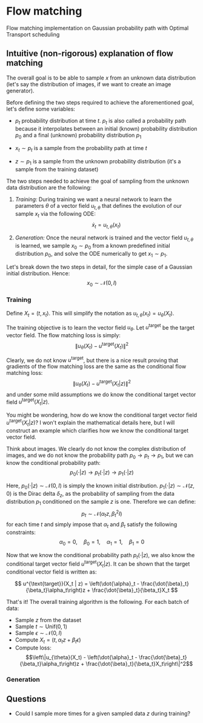 # Flow matching

Flow matching implementation on Gaussian probability path with Optimal Transport scheduling

## Intuitive (non-rigorous) explanation of flow matching

The overall goal is to be able to sample $x$ from an unknown data distribution (let's say the distribution of images, if we want to create an image generator). 

Before defining the two steps required to achieve the aforementioned goal, let's define some variables:

 - $p_t$ probability distribution at time $t$. $p_t$ is also called a probability path because it interpolates between an initial (known) probability distribution $p_0$ and a final (unknown) probability distribution $p_1$

 - $x_t \sim p_t$ is a sample from the probability path at time $t$

 - $z \sim p_1$ is a sample from the unknown probability distribution (it's a sample from the training dataset)

 The two steps needed to achieve the goal of sampling from the unknown data distribution are the following:

 1. *Training:* During training we want a neural network to learn the parameters $\theta$ of a vector field $u_{t, \theta}$ that defines the evolution of our sample $x_t$ via the following ODE: 
    $$\dot{x}_t = u_{t, \theta}(x_t)$$

 2. *Generation:* Once the neural network is trained and the vector field $u_{t, \theta}$ is learned, we sample $x_0 \sim p_0$ from a known predefined initial distribution $p_0$, and solve the ODE numerically to get $x_1 \sim p_1$.

Let's break down the two steps in detail, for the simple case of a Gaussian initial distribution. Hence:
$$x_0 \sim \mathcal{N}(0, I)$$

### Training

Define $X_t = (t, x_t)$. This will simplify the notation as $u_{t, \theta}(x_t) = u_{\theta}(X_t)$.

The training objective is to learn the vector field $u_{\theta}$. Let $u^{\text{target}}$ be the target vector field. The flow matching loss is simply:
$$\|u_{\theta}(X_t) - u^{\text{target}}(X_t)\|^2$$

Clearly, we do not know $u^{\text{target}}$, but there is a nice result proving that gradients of the flow matching loss are the same as the conditional flow matching loss:
$$\|u_{\theta}(X_t) - u^{\text{target}}(X_t | z)\|^2$$
and under some mild assumptions we do know the conditional target vector field $u^{\text{target}}(X_t | z)$.

You might be wondering, how do we know the conditional target vector field $u^{\text{target}}(X_t | z)$? I won't explain the mathematical details here, but I will construct an example which clarifies how we know the conditional target vector field.

Think about images. We clearly do not know the complex distribution of images, and we do not know the probability path $p_0 \longrightarrow p_t \longrightarrow p_1$, but we can know the conditional probability path:
$$p_0(\cdot | z) \longrightarrow p_t(\cdot | z) \longrightarrow p_1(\cdot | z)$$

Here, $p_0(\cdot | z) \sim \mathcal{N}(0, I)$ is simply the known initial distribution. $p_1(\cdot | z) \sim \mathcal{N}(z, 0)$ is the Dirac delta $\delta_z$, as the probability of sampling from the data distribution $p_1$ conditioned on the sample $z$ is one. Therefore we can define:
$$p_t \sim \mathcal{N}(\alpha_t z, \beta_t^2 I)$$
for each time $t$ and simply impose that $\alpha_t$ and $\beta_t$ satisfy the following constraints:
$$\alpha_0 = 0, \quad \beta_0 = 1, \quad \alpha_1 = 1, \quad \beta_1 = 0$$

Now that we know the conditional probability path $p_t(\cdot | z)$, we also know the conditional target vector field $u^{\text{target}}(X_t | z)$. It can be shown that the target conditional vector field is written as:

$$
u^{\text{target}}(X_t | z) = \left(\dot{\alpha}_t - \frac{\dot{\beta}_t}{\beta_t}\alpha_t\right)z + \frac{\dot{\beta}_t}{\beta_t}X_t 
$$

That's it! The overall training algorithm is the following. For each batch of data:

 - Sample $z$ from the dataset
 - Sample $t \sim \text{Unif}(0, 1)$
 - Sample $\epsilon \sim \mathcal{N}(0, I)$
 - Compute $X_t = (t, \alpha_t z + \beta_t \epsilon)$
 - Compute loss: 
   $$\left\|u_{\theta}(X_t) - \left(\dot{\alpha}_t - \frac{\dot{\beta}_t}{\beta_t}\alpha_t\right)z + \frac{\dot{\beta}_t}{\beta_t}X_t\right\|^2$$

### Generation

## Questions
 - Could I sample more times for a given sampled data $z$ during training?